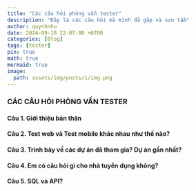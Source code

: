 ```yaml
---
title: "Các câu hỏi phỏng vấn tester"
description: "Đây là các câu hỏi mà mình đã gặp và sưu tầm"
author: quynhnhu
date: 2024-09-10 22:07:00 +0700
categories: [Blog]
tags: [tester]
pin: true
math: true
mermaid: true
image:
  path: assets/img/posts/1/img.png
---
```


### CÁC CÂU HỎI PHỎNG VẤN TESTER
#### Câu 1. Giới thiệu bản thân
#### Câu 2. Test web và Test mobile khác nhau như thế nào?
#### Câu 3. Trình bày về các dự án đã tham gia? Dự án gần nhất?
#### Câu 4. Em có câu hỏi gì cho nhà tuyển dụng không?
#### Câu 5. SQL và API?
